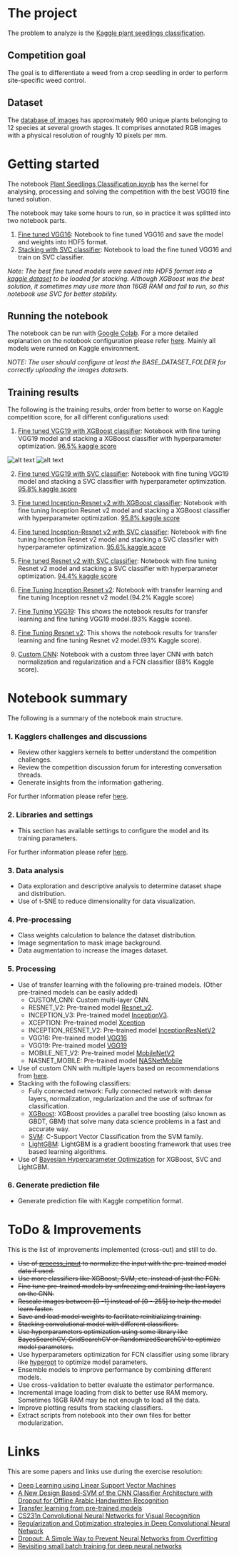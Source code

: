 # The project
The problem to analyze is the [Kaggle plant seedlings classification](https://www.kaggle.com/c/plant-seedlings-classification).

##  Competition goal
The goal is to differentiate a weed from a crop seedling in order to perform site-specific weed control.

## Dataset
The [database of images](https://arxiv.org/abs/1711.05458) has approximately 960 unique plants belonging to 12 species at several growth stages. It comprises annotated RGB images with a physical resolution of roughly 10 pixels per mm.

# Getting started

The notebook [Plant Seedlings Classification.ipynb](Plant%20Seedlings%20Classification.ipynb) has the kernel for analysing, processing and solving the competition with the best VGG19 fine tuned solution.

The notebook may take some hours to run, so in practice it was splitted into two notebook parts.
1. [Fine tuned VGG16](./results/vgg19/fine-tuning-VGG19.ipynb): Notebook to fine tuned VGG16 and save the model and weights into HDF5 format.
2. [Stacking with SVC classifier](./results/vgg19/vgg19-with-SVC-classifier.ipynb): Notebook to load the fine tuned VGG16 and train on SVC classifier.

*Note: The best fine tuned models were saved into HDF5 format into a [kaggle dataset](https://www.kaggle.com/dataset/aeb863923f4530b203024c153509dde3249b414457553efc99286c9c3b2e3279) to be loaded for stacking. Although XGBoost was the best solution, it sometimes may use more than 16GB RAM and fail to run, so this notebook use SVC for better stability.*

## Running the notebook

The notebook can be run with [Google Colab](https://colab.research.google.com/). For a more detailed explanation on the notebook configuration please refer [here](./docs/settings.md). Mainly all models were runned on Kaggle environment.

*NOTE: The user should configure at least the BASE_DATASET_FOLDER for correctly uploading the images datasets.*

## Training results

The following is the training results, order from better to worse on Kaggle competition score, for all different configurations used:

1. [Fine tuned VGG19 with XGBoost classifier](./results/vgg19/vgg19-with-XGBoost-classifier.ipynb): Notebook with fine tuning VGG19 model and stacking a XGBoost classifier with hyperparameter optimization. [96.5% kaggle score](./results/vgg19/submission_vgg19_with_XGBoost_classifier.csv)

![alt text](./results/vgg19/fine-tuning-vgg19-charts.png "VGG19 charts")
![alt text](./results/vgg19/fine-tuning-vgg19-confusion-matrix.png "VGG19 confusion matrix")

2. [Fine tuned VGG19 with SVC classifier](./results/vgg19/vgg19-with-SVC-classifier.ipynb): Notebook with fine tuning VGG19 model and stacking a SVC classifier with hyperparameter optimization. [95.8% kaggle score](./results/vgg19/submission_vgg19_with_SVC_classifier.csv)

3. [Fine tuned Inception-Resnet v2 with XGBoost classifier](./results/inception-resnet-v2/fine-tuning-inception-resnet-v2-with-XGBoost-classifier.ipynb): Notebook with fine tuning Inception Resnet v2 model and stacking a XGBoost classifier with hyperparameter optimization. [95.8% kaggle score](./results/inception-resnet-v2/submission_inception_resnet_v2_with_XGBoost_classifier.csv)

4. [Fine tuned Inception-Resnet v2 with SVC classifier](./results/inception-resnet-v2/fine-tuning-inception-resnet-v2-with-SVC-classifier.ipynb): Notebook with fine tuning Inception Resnet v2 model and stacking a SVC classifier with hyperparameter optimization. [95.6% kaggle score](./results/inception-resnet-v2/submission_inception_resnet_v2_with_SVC_classifier.csv)

5. [Fine tuned Resnet v2 with SVC classifier](./results/resnet-v2/fine-tuning-resnet-v2-with-SVC-classifier.ipynb): Notebook with fine tuning Resnet v2 model and stacking a SVC classifier with hyperparameter optimization. [94.4% kaggle score](./results/resnet-v2/submission_resnet_v2_with_SVC_classifier.csv)

6. [Fine Tuning Inception Resnet v2](./results/inception-resnet-v2/fine-tuning-inception-resnet-v2.ipynb): Notebook with transfer learning and fine tuning Inception resnet v2 model.(94.2% Kaggle score)

7. [Fine Tuning VGG19](./results/vgg19/fine-tuning-VGG19.ipynb): This shows the notebook results for transfer learning and fine tuning VGG19 model.(93% Kaggle score).

8. [Fine Tuning Resnet v2](./results/resnet-v2/fine-tuning-resnet-v2.ipynb): This shows the notebook results for transfer learning and fine tuning Resnet v2 model.(93% Kaggle score).

9. [Custom CNN](./results/custom-cnn/custom-CNN.ipynb): Notebook with a custom three layer CNN with batch normalization and regularization and a FCN classifier (88% Kaggle score).

# Notebook summary
The following is a summary of the notebook main structure.

### 1. Kagglers challenges and discussions
- Review other kagglers kernels to better understand the competition challenges.
- Review the competition discussion forum for interesting conversation threads.
- Generate insights from the information gathering.

For further information please refer [here](./docs/kagglers_discussions.md).

### 2. Libraries and settings
- This section has available settings to configure the model and its training parameters.

For further information please refer [here](./docs/settings.md).

### 3. Data analysis
- Data exploration and descriptive analysis to determine dataset shape and distribution.
- Use of t-SNE to reduce dimensionality for data visualization.

### 4. Pre-processing
- Class weights calculation to balance the dataset distribution.
- Image segmentation to mask image background.
- Data augmentation to increase the images dataset.

### 5. Processing
- Use of transfer learning with the following pre-trained models. (Other pre-trained models can be easily added)
    - CUSTOM_CNN: Custom multi-layer CNN.
    - RESNET_V2: Pre-trained model [Resnet_v2](https://www.tensorflow.org/api_docs/python/tf/keras/applications/resnet_v2).
    - INCEPTION_V3: Pre-trained model [InceptionV3](https://www.tensorflow.org/api_docs/python/tf/keras/applications/inception_v3).
    - XCEPTION: Pre-trained model [Xception](https://www.tensorflow.org/api_docs/python/tf/keras/applications/Xception)
    - INCEPTION_RESNET_V2: Pre-trained model [InceptionResNetV2](https://www.tensorflow.org/api_docs/python/tf/keras/applications/InceptionResNetV2)
    - VGG16: Pre-trained model [VGG16](https://www.tensorflow.org/api_docs/python/tf/keras/applications/VGG16)
    - VGG19: Pre-trained model [VGG19](https://www.tensorflow.org/api_docs/python/tf/keras/applications/VGG19)
    - MOBILE_NET_V2: Pre-trained model [MobileNetV2](https://www.tensorflow.org/api_docs/python/tf/keras/applications/MobileNetV2)
    - NASNET_MOBILE: Pre-trained model [NASNetMobile](https://www.tensorflow.org/api_docs/python/tf/keras/applications/NASNetMobile)
- Use of custom CNN with multiple layers based on recommendations from [here](http://cs231n.github.io/convolutional-networks/).
- Stacking with the following classifiers:
    - Fully connected network: Fully connected network with dense layers, normalization, regularization and the use of softmax for classification. 
    - [XGBoost](https://xgboost.readthedocs.io/en/latest/): XGBoost provides a parallel tree boosting (also known as GBDT, GBM) that solve many data science problems in a fast and accurate way.
    - [SVM](https://scikit-learn.org/stable/modules/generated/sklearn.svm.SVC.html): C-Support Vector Classification from the SVM family.
    - [LightGBM](https://lightgbm.readthedocs.io/en/latest/): LightGBM is a gradient boosting framework that uses tree based learning algorithms.
- Use of [Bayesian Hyperparameter Optimization](https://scikit-optimize.github.io/stable/auto_examples/sklearn-gridsearchcv-replacement.html) for XGBoost, SVC and LightGBM.

### 6. Generate prediction file
- Generate prediction file with Kaggle competition format.

# ToDo & Improvements

This is the list of improvements implemented (cross-out) and still to do.
- ~~Use of [process_input](https://www.tensorflow.org/api_docs/python/tf/keras/applications/xception/preprocess_input) to normalize the input with the pre-trained model data if used.~~
- ~~Use more classifiers like XGBoost, SVM, etc. instead of just the FCN.~~
- ~~Fine tune pre-trained models by unfreezing and training the last layers on the CNN.~~
- ~~Rescale images between [0 -1] instead of [0 - 255] to help the model learn faster.~~
- ~~Save and load model weights to facilitate reinitializing training.~~
- ~~Stacking convolutional model with different classifiers.~~
- ~~Use hyperparameters optimization using some library like BayesSearchCV, GridSearchCV or RandomizedSearchCV to optimize model parameters.~~
- Use hyperparameters optimization for FCN classifier using some library like [hyperopt](https://github.com/hyperopt/hyperopt) to optimize model parameters.
- Ensemble models to improve performance by combining different models.
- Use cross-validation to better evaluate the estimator performance.
- Incremental image loading from disk to better use RAM memory. Sometimes 16GB RAM may be not enough to load all the data.
- Improve plotting results from stacking classifiers.
- Extract scripts from notebook into their own files for better modularization.

# Links

This are some papers and links use during the exercise resolution:

- [Deep Learning using Linear Support Vector Machines](https://arxiv.org/pdf/1306.0239.pdf)
- [A New Design Based-SVM of the CNN Classifier Architecture with Dropout for Offline Arabic Handwritten Recognition](https://www.sciencedirect.com/science/article/pii/S1877050916309991)
- [Transfer learning from pre-trained models](https://towardsdatascience.com/transfer-learning-from-pre-trained-models-f2393f124751)
- [CS231n Convolutional Neural Networks for Visual Recognition](http://cs231n.github.io/convolutional-networks/)
- [Regularization and Optimization strategies in Deep Convolutional Neural Network](https://arxiv.org/pdf/1712.04711.pdf)
- [Dropout: A Simple Way to Prevent Neural Networks from Overfitting](http://www.cs.toronto.edu/~rsalakhu/papers/srivastava14a.pdf)
- [Revisiting small batch training for deep neural networks](https://arxiv.org/pdf/1804.07612.pdf)